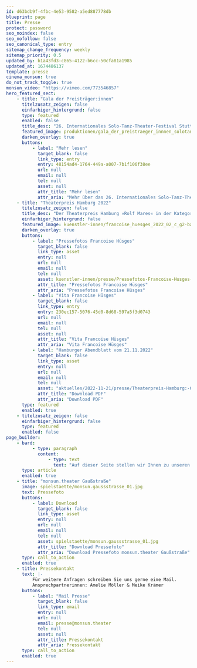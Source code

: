 ```yaml
---
id: d63bdb9f-4fbc-4e53-9582-a5ed887778db
blueprint: page
title: Presse
protect: password
seo_noindex: false
seo_nofollow: false
seo_canonical_type: entry
sitemap_change_frequency: weekly
sitemap_priority: 0.5
updated_by: b1a43fd3-c865-4122-b6cc-50cfa81a1985
updated_at: 1674486137
template: presse
cinema_monsun: true
do_not_track_toggle: true
monsun_video: "https://vimeo.com/773546857"
hero_featured_sect:
    - title: "Gala der Preisträger:innen"
      titelzusatz_zeigen: false
      einfarbiger_hintergrund: false
      type: featured
      enabled: false
      title_desc: "26. Internationales Solo-Tanz-Theater-Festival Stuttgart"
      featured_image: produktionen/gala_der_preistraeger_innnen_solotanz/gala_der_preistraegerinnen_solotanz_c_jo_grabowski.jpg
      darken_overlay: true
      buttons:
          - label: "Mehr lesen"
            target_blank: false
            link_type: entry
            entry: 48154ad4-1764-449a-a007-7b1f106f38ee
            url: null
            email: null
            tel: null
            asset: null
            attr_title: "Mehr lesen"
            attr_aria: "Mehr über das 26. Internationales Solo-Tanz-Theater-Festival Stuttgart lesen"
    - title: "Theaterpreis Hamburg 2022"
      titelzusatz_zeigen: false
      title_desc: "Der Theaterpreis Hamburg »Rolf Mares« in der Kategorie Sonderpreis für außergewöhnliche Leistungen im Rahmen des Hamburger Theaterlebens geht in diesem Jahr an Francoise Hüsges."
      einfarbiger_hintergrund: false
      featured_image: kuenstler-innen/francoise_huesges_2022_02_c_g2-baraniak.jpg
      darken_overlay: true
      buttons:
          - label: "Pressefotos Francoise Hüsges"
            target_blank: false
            link_type: asset
            entry: null
            url: null
            email: null
            tel: null
            asset: kuenstler-innen/presse/Pressefotos-Francoise-Husges-c-G2-Baraniak-monsun.theater.zip
            attr_title: "Pressefotos Francoise Hüsges"
            attr_aria: "Pressefotos Francoise Hüsges"
          - label: "Vita Francoise Hüsges"
            target_blank: false
            link_type: entry
            entry: 230ec157-5076-45d0-8d68-597a5f3d0743
            url: null
            email: null
            tel: null
            asset: null
            attr_title: "Vita Francoise Hüsges"
            attr_aria: "Vita Francoise Hüsges"
          - label: "Hamburger Abendblatt vom 21.11.2022"
            target_blank: false
            link_type: asset
            entry: null
            url: null
            email: null
            tel: null
            asset: "aktuelles/2022-11-21/presse/Theaterpreis-Hamburg:-Gleich-zwei-Uberraschungen-unter-den-Ausgezeichneten---Hamburger-Abendblatt.pdf"
            attr_title: "Download PDF"
            attr_aria: "Download PDF"
      type: featured
      enabled: true
    - titelzusatz_zeigen: false
      einfarbiger_hintergrund: false
      type: featured
      enabled: false
page_builder:
    - bard:
          - type: paragraph
            content:
                - type: text
                  text: "Auf dieser Seite stellen wir Ihnen zu unseren aktuellen Veranstaltungen Pressemitteilung als PDF sowie ausgesuchtes Bildmaterial in hochauflösender Qualität als Download zur Verfügung.\_"
      type: article
      enabled: true
    - title: "monsun.theater Gaußstraße"
      image: spielstaette/monsun.gaussstrasse_01.jpg
      text: Pressefoto
      buttons:
          - label: Download
            target_blank: false
            link_type: asset
            entry: null
            url: null
            email: null
            tel: null
            asset: spielstaette/monsun.gaussstrasse_01.jpg
            attr_title: "Download Pressefoto"
            attr_aria: "Download Pressefoto monsun.theater Gaußstraße"
      type: call_to_action
      enabled: true
    - title: Pressekontakt
      text: |-
          Für weitere Anfragen schreiben Sie uns gerne eine Mail.
          Ansprechpartnerinnen: Amelie Möller & Meike Krämer
      buttons:
          - label: "Mail Presse"
            target_blank: false
            link_type: email
            entry: null
            url: null
            email: presse@monsun.theater
            tel: null
            asset: null
            attr_title: Pressekontakt
            attr_aria: Pressekontakt
      type: call_to_action
      enabled: true
---
```

